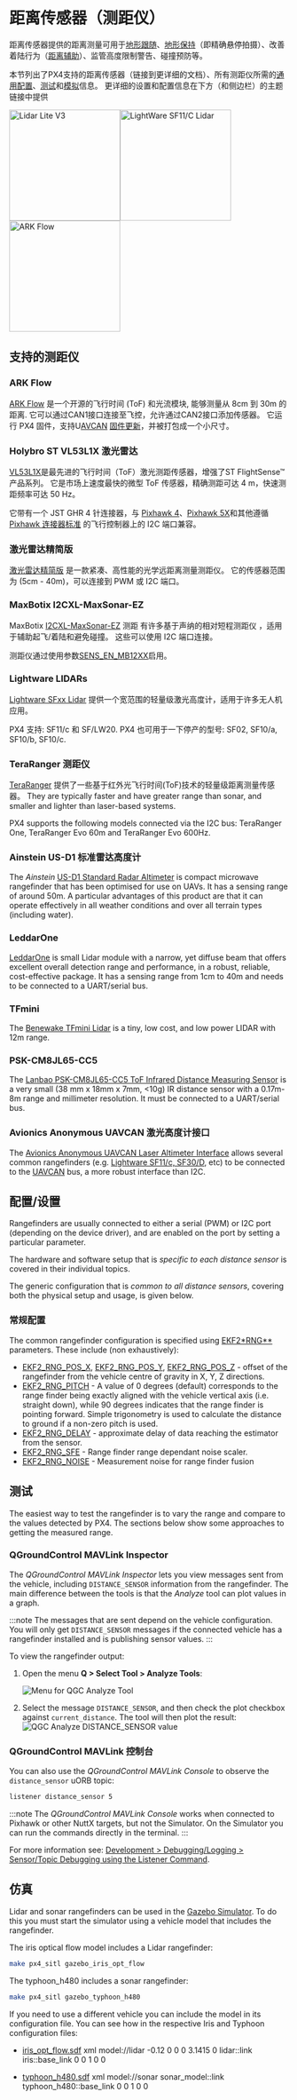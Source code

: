 # 距离传感器（测距仪）

距离传感器提供的距离测量可用于[地形跟随](../flying/terrain_following_holding.md#terrain_following)、[地形保持](../flying/terrain_following_holding.md#terrain_hold)（即精确悬停拍摄）、改善着陆行为（[距离辅助](../flying/terrain_following_holding.md#range_aid)）、监管高度限制警告、碰撞预防等。

本节列出了PX4支持的距离传感器（链接到更详细的文档）、所有测距仪所需的[通用配置](#configuration)、[测试](#testing)和[模拟](#simulation)信息。 更详细的设置和配置信息在下方（和侧边栏）的主题链接中提供

<img src="../../assets/hardware/sensors/lidar_lite/lidar_lite_v3.jpg" alt="Lidar Lite V3" width="200px" /><img src="../../assets/hardware/sensors/lidar_lightware/sf11c_120_m.jpg" alt="LightWare SF11/C Lidar" width="200px" /><img src="../../assets/hardware/sensors/optical_flow/ark_flow_distance_sensor.jpg" alt="ARK Flow" width="200px" />

## 支持的测距仪

### ARK Flow

[ARK Flow](../uavcan/ark_flow.md) 是一个开源的飞行时间 (ToF) 和光流模块, 能够测量从 8cm 到 30m 的距离. 它可以通过CAN1接口连接至飞控，允许通过CAN2接口添加传感器。 它运行 PX4 固件，支持U[AVCAN](../uavcan/README.md) [固件更新](../uavcan/node_firmware.md)，并被打包成一个小尺寸。

### Holybro ST VL53L1X 激光雷达

[VL53L1X](http://www.holybro.com/product/vl53l1x/)是最先进的飞行时间（ToF）激光测距传感器，增强了ST FlightSense™ 产品系列。 它是市场上速度最快的微型 ToF 传感器，精确测距可达 4 m，快速测距频率可达 50 Hz。

它带有一个 JST GHR 4 针连接器，与 [Pixhawk 4](../flight_controller/pixhawk4.md)、[Pixhawk 5X](../flight_controller/pixhawk5x.md)和其他遵循 [Pixhawk 连接器标准](https://github.com/pixhawk/Pixhawk-Standards/blob/master/DS-009%20Pixhawk%20Connector%20Standard.pdf) 的飞行控制器上的 I2C 端口兼容。

### 激光雷达精简版

[激光雷达精简版](../sensor/lidar_lite.md) 是一款紧凑、高性能的光学远距离测量测距仪。 它的传感器范围为 (5cm - 40m)，可以连接到 PWM 或 I2C 端口。

### MaxBotix I2CXL-MaxSonar-EZ

MaxBotix [I2CXL-MaxSonar-EZ](https://www.maxbotix.com/product-category/i2cxl-maxsonar-ez-products) 测距 有许多基于声纳的相对短程测距仪 ，适用于辅助起飞/着陆和避免碰撞。 这些可以使用 I2C 端口连接。

测距仪通过使用参数[SENS_EN_MB12XX](../advanced_config/parameter_reference.md#SENS_EN_MB12XX)启用。

### Lightware LIDARs

[Lightware SFxx Lidar](../sensor/sfxx_lidar.md) 提供一个宽范围的轻量级激光高度计，适用于许多无人机应用。

PX4 支持: SF11/c 和 SF/LW20. PX4 也可用于一下停产的型号: SF02, SF10/a, SF10/b, SF10/c.

### TeraRanger 测距仪

[TeraRanger](../sensor/teraranger.md) 提供了一些基于红外光飞行时间(ToF)技术的轻量级距离测量传感器。 They are typically faster and have greater range than sonar, and smaller and lighter than laser-based systems.

PX4 supports the following models connected via the I2C bus: TeraRanger One, TeraRanger Evo 60m and TeraRanger Evo 600Hz.

### Ainstein US-D1 标准雷达高度计

The *Ainstein* [US-D1 Standard Radar Altimeter](../sensor/ulanding_radar.md) is compact microwave rangefinder that has been optimised for use on UAVs. It has a sensing range of around 50m. A particular advantages of this product are that it can operate effectively in all weather conditions and over all terrain types (including water).

### LeddarOne

[LeddarOne](../sensor/leddar_one.md) is small Lidar module with a narrow, yet diffuse beam that offers excellent overall detection range and performance, in a robust, reliable, cost-effective package. It has a sensing range from 1cm to 40m and needs to be connected to a UART/serial bus.

### TFmini

The [Benewake TFmini Lidar](../sensor/tfmini.md) is a tiny, low cost, and low power LIDAR with 12m range.

### PSK-CM8JL65-CC5

The [Lanbao PSK-CM8JL65-CC5 ToF Infrared Distance Measuring Sensor](../sensor/cm8jl65_ir_distance_sensor.md) is a very small (38 mm x 18mm x 7mm, <10g) IR distance sensor with a 0.17m-8m range and millimeter resolution. It must be connected to a UART/serial bus.

### Avionics Anonymous UAVCAN 激光高度计接口

The [Avionics Anonymous UAVCAN Laser Altimeter Interface](../uavcan/avanon_laser_interface.md) allows several common rangefinders (e.g. [Lightware SF11/c, SF30/D](../sensor/sfxx_lidar.md), etc) to be connected to the [UAVCAN](../uavcan/README.md) bus, a more robust interface than I2C.

<span id="configuration"></span>

## 配置/设置

Rangefinders are usually connected to either a serial (PWM) or I2C port (depending on the device driver), and are enabled on the port by setting a particular parameter.

The hardware and software setup that is *specific to each distance sensor* is covered in their individual topics.

The generic configuration that is *common to all distance sensors*, covering both the physical setup and usage, is given below.

### 常规配置

The common rangefinder configuration is specified using [EKF2*RNG**](../advanced_config/parameter_reference.md#EKF2_RNG_AID) parameters. These include (non exhaustively):

- [EKF2_RNG_POS_X](../advanced_config/parameter_reference.md#EKF2_RNG_POS_X), [EKF2_RNG_POS_Y](../advanced_config/parameter_reference.md#EKF2_RNG_POS_Y), [EKF2_RNG_POS_Z](../advanced_config/parameter_reference.md#EKF2_RNG_POS_Z) - offset of the rangefinder from the vehicle centre of gravity in X, Y, Z directions.
- [EKF2_RNG_PITCH](../advanced_config/parameter_reference.md#EKF2_RNG_PITCH) - A value of 0 degrees (default) corresponds to the range finder being exactly aligned with the vehicle vertical axis (i.e. straight down), while 90 degrees indicates that the range finder is pointing forward. Simple trigonometry is used to calculate the distance to ground if a non-zero pitch is used.
- [EKF2_RNG_DELAY](../advanced_config/parameter_reference.md#EKF2_RNG_DELAY) - approximate delay of data reaching the estimator from the sensor.
- [EKF2_RNG_SFE](../advanced_config/parameter_reference.md#EKF2_RNG_SFE) - Range finder range dependant noise scaler.
- [EKF2_RNG_NOISE](../advanced_config/parameter_reference.md#EKF2_RNG_NOISE) - Measurement noise for range finder fusion

## 测试

The easiest way to test the rangefinder is to vary the range and compare to the values detected by PX4. The sections below show some approaches to getting the measured range.

### QGroundControl MAVLink Inspector

The *QGroundControl MAVLink Inspector* lets you view messages sent from the vehicle, including `DISTANCE_SENSOR` information from the rangefinder. The main difference between the tools is that the *Analyze* tool can plot values in a graph.

:::note
The messages that are sent depend on the vehicle configuration. You will only get `DISTANCE_SENSOR` messages if the connected vehicle has a rangefinder installed and is publishing sensor values.
:::

To view the rangefinder output:

1. Open the menu **Q > Select Tool > Analyze Tools**:
    
    ![Menu for QGC Analyze Tool](../../assets/qgc/analyze/menu_analyze_tool.png)

2. Select the message `DISTANCE_SENSOR`, and then check the plot checkbox against `current_distance`. The tool will then plot the result: ![QGC Analyze DISTANCE_SENSOR value](../../assets/qgc/analyze/qgc_analyze_tool_distance_sensor.png)

### QGroundControl MAVLink 控制台

You can also use the *QGroundControl MAVLink Console* to observe the `distance_sensor` uORB topic:

```sh
listener distance_sensor 5
```

:::note
The *QGroundControl MAVLink Console* works when connected to Pixhawk or other NuttX targets, but not the Simulator. On the Simulator you can run the commands directly in the terminal.
:::

For more information see: [Development > Debugging/Logging > Sensor/Topic Debugging using the Listener Command](../debug/sensor_uorb_topic_debugging.md).

## 仿真

Lidar and sonar rangefinders can be used in the [Gazebo Simulator](../simulation/gazebo.md). To do this you must start the simulator using a vehicle model that includes the rangefinder.

The iris optical flow model includes a Lidar rangefinder:

```sh
make px4_sitl gazebo_iris_opt_flow
```

The typhoon_h480 includes a sonar rangefinder:

```sh
make px4_sitl gazebo_typhoon_h480
```

If you need to use a different vehicle you can include the model in its configuration file. You can see how in the respective Iris and Typhoon configuration files:

- [iris_opt_flow.sdf](https://github.com/PX4/sitl_gazebo/blob/master/models/iris_opt_flow/iris_opt_flow.sdf) 
        xml
        <include>
          <uri>model://lidar</uri>
          <pose>-0.12 0 0 0 3.1415 0</pose>
        </include>
        <joint name="lidar_joint" type="revolute">
          <child>lidar::link</child>
          <parent>iris::base_link</parent>
          <axis>
            <xyz>0 0 1</xyz>
            <limit>
              <upper>0</upper>
              <lower>0</lower>
            </limit>
          </axis>
        </joint>

- [typhoon_h480.sdf](https://github.com/PX4/PX4-SITL_gazebo/blob/master/models/typhoon_h480/typhoon_h480.sdf.jinja#L1131-L1145) 
        xml
        <include>
          <uri>model://sonar</uri>
        </include>
        <joint name="sonar_joint" type="revolute">
          <child>sonar_model::link</child>
          <parent>typhoon_h480::base_link</parent>
          <axis>
            <xyz>0 0 1</xyz>
            <limit>
              <upper>0</upper>
              <lower>0</lower>
            </limit>
          </axis>
        </joint>